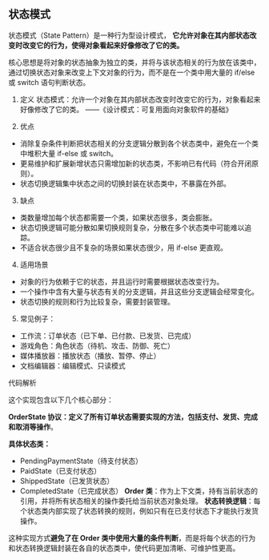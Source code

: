 ##  状态模式

状态模式（State Pattern）是一种行为型设计模式，
**它允许对象在其内部状态改变时改变它的行为，使得对象看起来好像修改了它的类。**

核心思想是将对象的状态抽象为独立的类，并将与该状态相关的行为放在该类中，通过切换状态对象来改变上下文对象的行为，而不是在一个类中用大量的 if/else 或 switch 语句判断状态。

1. 定义
状态模式：允许一个对象在其内部状态改变时改变它的行为，对象看起来好像修改了它的类。 ——《设计模式：可复用面向对象软件的基础》

2. 优点
* 消除复杂条件判断把状态相关的分支逻辑分散到各个状态类中，避免在一个类中堆积大量 if-else 或 switch。
* 更易维护和扩展新增状态只需增加新的状态类，不影响已有代码（符合开闭原则）。
* 状态切换逻辑集中状态之间的切换封装在状态类中，不暴露在外部。

3. 缺点
* 类数量增加每个状态都需要一个类，如果状态很多，类会膨胀。
* 状态切换逻辑可能分散如果切换规则复杂，分散在多个状态类中可能难以追踪。
* 不适合状态很少且不复杂的场景如果状态很少，用 if-else 更直观。

4. 适用场景
* 对象的行为依赖于它的状态，并且运行时需要根据状态改变行为。
* 一个操作中含有大量与状态有关的分支逻辑，并且这些分支逻辑会经常变化。
* 状态切换的规则和行为比较复杂，需要封装管理。

5. 常见例子：
* 工作流：订单状态（已下单、已付款、已发货、已完成）
* 游戏角色：角色状态（待机、攻击、防御、死亡）
* 媒体播放器：播放状态（播放、暂停、停止）
* 文档编辑器：编辑模式、只读模式


代码解析

这个实现包含以下几个核心部分：

**OrderState 协议：定义了所有订单状态需要实现的方法，包括支付、发货、完成和取消等操作**。

**具体状态类：**
* PendingPaymentState（待支付状态）
* PaidState（已支付状态）
* ShippedState（已发货状态）
* CompletedState（已完成状态）
**Order 类**：作为上下文类，持有当前状态的引用，并将所有状态相关的操作委托给当前状态对象处理。
**状态转换逻辑**：每个状态类内部实现了状态转换的规则，例如只有在已支付状态下才能执行发货操作。

这种实现方式**避免了在 Order 类中使用大量的条件判断**，而是将每个状态的行为和状态转换逻辑封装在各自的状态类中，使代码更加清晰、可维护性更高。
